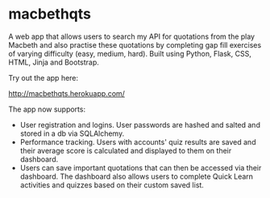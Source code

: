 # macbethqts
A web app that allows users to search my API for quotations from the play Macbeth and also practise these quotations by completing gap fill exercises of varying difficulty (easy, medium, hard). Built using Python, Flask, CSS, HTML, Jinja and Bootstrap.

Try out the app here:

http://macbethqts.herokuapp.com/

The app now supports:
- User registration and logins. User passwords are hashed and salted and stored in a db via SQLAlchemy.
- Performance tracking. Users with accounts' quiz results are saved and their average score is calculated and displayed to them on their dashboard.
- Users can save important quotations that can then be accessed via their dashboard. The dashboard also allows users to complete Quick Learn activities and quizzes based on their custom saved list.
  
